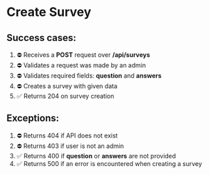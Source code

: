 # Create Survey

## Success cases:
1. ⛔ Receives a **POST** request over **/api/surveys**
1. ⛔ Validates a request was made by an admin
1. ⛔ Validates required fields: **question** and **answers**
1. ⛔ Creates a survey with given data
1. ✅ Returns 204 on survey creation

## Exceptions:
1. ⛔ Returns 404 if API does not exist
1. ⛔ Returns 403 if user is not an admin
1. ✅ Returns 400 if **question** or **answers** are not provided
1. ✅ Returns 500 if an error is encountered when creating a survey